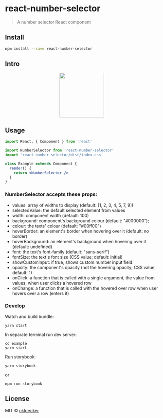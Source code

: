 # react-number-selector

> A number selector React component

## Install

```bash
npm install --save react-number-selector
```

## Intro

<p align="center">
  <img width="146" src="media/demo.png">
</p>

## Usage

```jsx
import React, { Component } from 'react'

import NumberSelector from 'react-number-selector'
import 'react-number-selector/dist/index.css'

class Example extends Component {
  render() {
    return <NumberSelector />
  }
}
```

### NumberSelector accepts these props:
 * values: array of widths to display (default: [1, 2, 3, 4, 5, 7, 9])
 * selectedValue: the default selected element from values
 * width: component width (default: 100)
 * background: component's background colour (default: "#000000");
 * colour: the texts' colour (default: "#00ff00")
 * hoverBorder: an element's border when hovering over it (default: no border)
 * hoverBackground: an element's background when hovering over it (default: undefined)
 * font: the text's font-family (default: "sans-serif")
 * fontSize: the text's font size (CSS value; default: initial)
 * showCustomInput: if true, shows custom number input field
 * opacity: the component's opacity (not the hovering opacity; CSS value, default: 1)
 * onClick: a function that is called with a single argument, the value from values, when user clicks a hovered row
 * onChange: a function that is called with the hovered over row when user hovers over a row (enters it)

### Develop

Watch and build bundle:
```
yarn start
```

In separate terminal run dev server:
```
cd example
yarn start
```

Run storybook:
```
yarn storybook
```
or 
```
npm run storybook
```

## License

MIT © [okloecker](https://github.com/okloecker)
